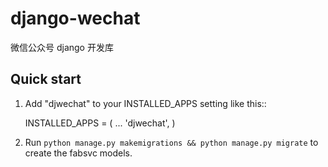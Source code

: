 # django-wechat
微信公众号 django 开发库

Quick start
-----------

1. Add "djwechat" to your INSTALLED_APPS setting like this::

    INSTALLED_APPS = (
        ...
        'djwechat',
    )

2. Run `python manage.py makemigrations && python manage.py migrate` to create the fabsvc models.
